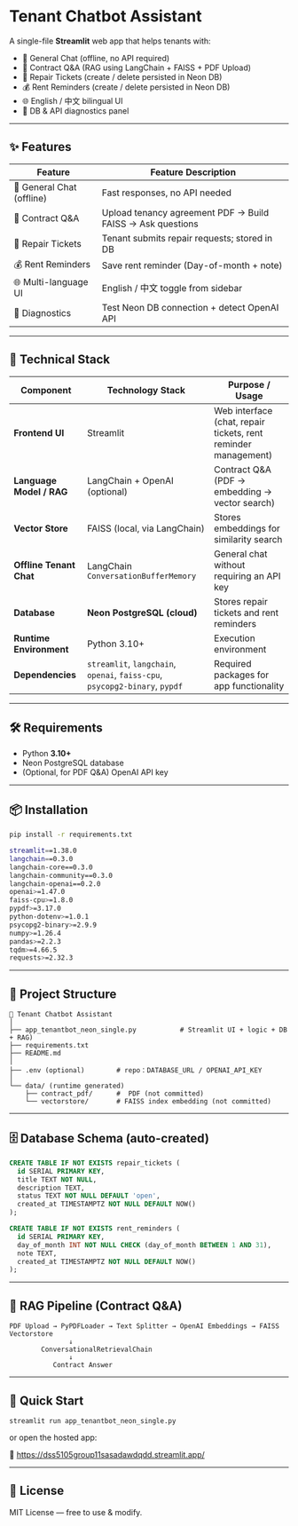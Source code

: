 # Tenant Chatbot Assistant

A single-file **Streamlit** web app that helps tenants with:

- 💬 General Chat (offline, no API required)
- 📄 Contract Q&A (RAG using LangChain + FAISS + PDF Upload)
- 🧰 Repair Tickets (create / delete persisted in Neon DB)
- 💰 Rent Reminders (create / delete persisted in Neon DB)
- 🌐 English / 中文 bilingual UI
- 🔧 DB & API diagnostics panel

---

## ✨ Features

| Feature | Feature Description |
|------|----------------------|
| 💬 General Chat (offline) | Fast responses, no API needed |
| 📄 Contract Q&A | Upload tenancy agreement PDF → Build FAISS → Ask questions |
| 🧰 Repair Tickets | Tenant submits repair requests; stored in DB |
| 💰 Rent Reminders | Save rent reminder (Day-of-month + note) |
| 🌐 Multi-language UI | English / 中文 toggle from sidebar |
| 🔧 Diagnostics | Test Neon DB connection + detect OpenAI API |

---

## 🔧 Technical Stack

| Component                | Technology Stack                                                            | Purpose / Usage                                                |
| ------------------------ | --------------------------------------------------------------------------- | -------------------------------------------------------------- |
| **Frontend UI**          | Streamlit                                                                   | Web interface (chat, repair tickets, rent reminder management) |
| **Language Model / RAG** | LangChain + OpenAI (optional)                                               | Contract Q&A (PDF → embedding → vector search)                 |
| **Vector Store**         | FAISS (local, via LangChain)                                                | Stores embeddings for similarity search                        |
| **Offline Tenant Chat**  | LangChain `ConversationBufferMemory`                                        | General chat without requiring an API key                      |
| **Database**             | **Neon PostgreSQL (cloud)**                                                 | Stores repair tickets and rent reminders                       |
| **Runtime Environment**  | Python 3.10+                                                                | Execution environment                                          |
| **Dependencies**         | `streamlit`, `langchain`, `openai`, `faiss-cpu`, `psycopg2-binary`, `pypdf` | Required packages for app functionality                        |

---

## 🛠 Requirements

- Python **3.10+**
- Neon PostgreSQL database
- (Optional, for PDF Q&A) OpenAI API key

---

## 📦 Installation

```bash
pip install -r requirements.txt

streamlit==1.38.0
langchain==0.3.0
langchain-core==0.3.0
langchain-community==0.3.0
langchain-openai==0.2.0
openai>=1.47.0
faiss-cpu>=1.8.0
pypdf>=3.17.0
python-dotenv>=1.0.1
psycopg2-binary>=2.9.9
numpy>=1.26.4
pandas>=2.2.3
tqdm>=4.66.5
requests>=2.32.3
```

---

## 📁 Project Structure
```
📂 Tenant Chatbot Assistant
│
├── app_tenantbot_neon_single.py           # Streamlit UI + logic + DB + RAG)
├── requirements.txt       
├── README.md              
│
├── .env (optional)        # repo：DATABASE_URL / OPENAI_API_KEY
│
└── data/ (runtime generated)
    ├── contract_pdf/      #  PDF (not committed)
    └── vectorstore/       # FAISS index embedding (not committed)
```

---

## 🗄 Database Schema (auto-created)
```sql
CREATE TABLE IF NOT EXISTS repair_tickets (
  id SERIAL PRIMARY KEY,
  title TEXT NOT NULL,
  description TEXT,
  status TEXT NOT NULL DEFAULT 'open',
  created_at TIMESTAMPTZ NOT NULL DEFAULT NOW()
);

CREATE TABLE IF NOT EXISTS rent_reminders (
  id SERIAL PRIMARY KEY,
  day_of_month INT NOT NULL CHECK (day_of_month BETWEEN 1 AND 31),
  note TEXT,
  created_at TIMESTAMPTZ NOT NULL DEFAULT NOW()
);
```

---

## 🧠 RAG Pipeline (Contract Q&A)
```text
PDF Upload → PyPDFLoader → Text Splitter → OpenAI Embeddings → FAISS Vectorstore
               ↓
        ConversationalRetrievalChain
               ↓
           Contract Answer
```

---

## 🚀 Quick Start
```bush
streamlit run app_tenantbot_neon_single.py
```
or open the hosted app:

🔗 https://dss5105group11sasadawdqdd.streamlit.app/


---

## 📄 License

MIT License — free to use & modify.


